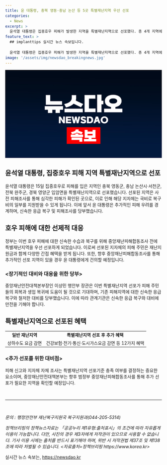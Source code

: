 ```yaml
---
title: 윤 대통령, 충북 영동·충남 논산 등 5곳 특별재난지역 우선 선포
categories:
  - News
excerpt: >
  윤석열 대통령은 집중호우 피해가 발생한 지역을 특별재난지역으로 선포했다. 총 4개 지역에 대한 사전 피해조사 결과로 선포기준을 충족할 것으로 판단되어 선포되었으며, 이에 따라 해당 지자체의 복구비의 일부가 국비로 전환될 예정이다. 특별재난지역으로 선포된 지자체의 피해 주민에게는 재난지원금과 공공요금 감면 등 간접적인 혜택이 추가로 제공되며, 관계기관에 신속한 응급 복구와 대비를 당부하였다. 추가 특별재난지역 선포는 중앙재난피해합동조사를 통해 결정될 예정이다.
feature_text: >
  ## implanttips 실시간 뉴스 속보입니다.

  윤석열 대통령은 집중호우 피해가 발생한 지역을 특별재난지역으로 선포했다. 총 4개 지역에 대한 사전 피해조사 결과로 선포기준을 충족할 것으로 판단되어 선포되었으며, 이에 따라 해당 지자체의 복구비의 일부가 국비로 전환될 예정이다. 특별재난지역으로 선포된 지자체의 피해 주민에게는 재난지원금과 공공요금 감면 등 간접적인 혜택이 추가로 제공되며, 관계기관에 신속한 응급 복구와 대비를 당부하였다. 추가 특별재난지역 선포는 중앙재난피해합동조사를 통해 결정될 예정이다.
image: '/assets/img/newsdao_breakingnews.jpg'
---
```


<p><img src="/assets/img/newsdao_breakingnews.jpg" alt="implanttips 속보" /></p>

<h2>윤석열 대통령, 집중호우 피해 지역 특별재난지역으로 선포</h2>

<p data-ke-size="size16">윤석열 대통령은 15일 집중호우로 피해를 입은 지역인 충북 영동군, 충남 논산시·서천군, 전북 완주군, 경북 영양군 입암면을 특별재난지역으로 선포했습니다. 선포된 지역은 사전 피해조사를 통해 심각한 피해가 확인된 곳으로, 이로 인해 해당 지자체는 국비로 복구비의 일부를 지원받을 수 있게 됩니다. 이에 앞서 윤 대통령은 추가적인 피해 우려를 경계하며, 신속한 응급 복구 및 피해조사를 당부했습니다.</p>

<h2 data-ke-size="size26">호우 피해에 대한 선제적 대응</h2>

<p data-ke-size="size16">정부는 이번 호우 피해에 대한 신속한 수습과 복구를 위해 중앙재난피해합동조사 전에 특별재난지역을 우선 선포하게 되었습니다. 이로써 선포된 지자체의 피해 주민은 재난지원금과 함께 다양한 간접 혜택을 받게 됩니다. 또한, 향후 중앙재난피해합동조사를 통해 추가적인 선포 지역이 있을 경우 윤 대통령에게 건의할 예정입니다.</p>

<h3 data-ke-size="size24">&lt;장기적인 대비와 대응을 위한 당부&gt;</h3>

<p data-ke-size="size16">중앙재난안전대책본부장인 이상민 행안부 장관은 이번 특별재난지역 선포가 피해 주민들의 회복과 생업 복귀에 도움이 될 것으로 기대하며, 기존 피해지역에 대한 신속한 응급 복구와 철저한 대비를 당부했습니다. 이에 따라 관계기관은 신속한 응급 복구와 대비에 만전을 기해야 합니다.</p>

<h2 data-ke-size="size26">특별재난지역으로 선포된 혜택</h2>

<table>
<tbody>
<tr>
<td style="text-align: center; height: 17px;"><b>일반 재난지역</b></td>
<td style="text-align: center; height: 17px;"><b>특별재난지역 선포 후 추가 혜택</b></td>
</tr>
<tr>
<td style="text-align: center; height: 17px;">상하수도 요금 감면</td>
<td style="text-align: center; height: 17px;">건강보험·전기·통신·도시가스요금 감면 등 12가지 혜택</td>
</tr>
</tbody>
</table>

<h3 data-ke-size="size24">&lt;추가 선포를 위한 대비점&gt;</h3>

<p data-ke-size="size16">피해 신고와 지자체 자체 조사는 특별재난지역 선포기준 충족 여부를 결정하는 중요한 요소이며, 중앙재난안전대책본부는 향후 범정부 중앙재난피해합동조사를 통해 추가 선포가 필요한 지역을 확인할 예정입니다.</p>

<p data-ke-size="size16">&nbsp;</p>

<hr>

<p data-ke-size="size16">&nbsp;</p>

<p data-ke-size="size16"><i>문의 : 행정안전부 재난복구지원국 복구지원과(044-205-5314)</i></p>

<p data-ke-size="size16"><i>정책브리핑의 정책뉴스자료는 「공공누리 제1유형:출처표시」의 조건에 따라 자유롭게 이용이 가능합니다. 다만, 사진의 경우 제3자에게 저작권이 있으므로 사용할 수 없습니다. 기사 이용 시에는 출처를 반드시 표기해야 하며, 위반 시 저작권법 제37조 및 제138조에 따라 처벌될 수 있습니다. <자료출처=정책브리핑 https://www.korea.kr></i></p>
실시간 뉴스 속보는, <a href="https://newsdao.kr" rel="dofollow">https://newsdao.kr</a>


